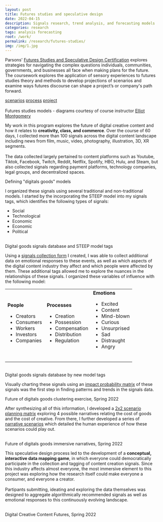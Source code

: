 ```yaml
---
layout: post
title: Futures studies and speculative design
date: 2022-04-15
description: Signals research, trend analysis, and forecasting models
categories: research
tags: analysis forecasting
root: /work/
permalink: /research/futures-studies/
img: /img/1.jpg
---
```


Parsons' <a href="https://cpe.newschool.edu/public/category/courseCategoryCertificateProfile.do?method=load&certificateId=1408175" target="_blank">Futures Studies and Speculative Design Certification</a> explores strategies for navigating the complex questions individuals, communities, governments, and businesses all face when making plans for the future. The coursework explores the application of sensory experiences to futures studies theory and methods to develop projections of scenarios and examine ways futures discourse can shape a project’s or company's path forward.

<div class="materials center">
	<a href="{{ site.baseurl }}/img/work/futures-studies/Molloy_Futures-narratives.pdf" target="_blank" class="post-resource" id="sources">scenarios</a>
	<a href="{{ site.baseurl }}/img/work/futures-studies/2022_Molloy_FuturesStudies_Concept.pdf" target="_blank" class="post-resource" id="sources">process</a>
	<a href="{{ site.baseurl }}/img/work/futures-studies/2022_Molloy_FuturesStudies_Demo.m4v" target="_blank" class="post-resource" id="sources">project</a>
</div>

<div class="img_full">
	<img class="col one" src="{{ site.baseurl }}/img/work/futures-studies/diagrams/3Horizons1.png" alt="" title="futures studies diagrams"/>
	<img class="col one" src="{{ site.baseurl }}/img/work/futures-studies/diagrams/CLA1.png" alt="" title="futures studies diagrams"/>
	<img class="col one" src="{{ site.baseurl }}/img/work/futures-studies/diagrams/4Arcs.png" alt="" title="futures studies diagrams"/>
</div>
<div class="col three caption">
	Futures studies models - diagrams courtesy of course instructor <a href="https://epmid.com/" target="_blank">Elliot Montgomery</a>
</div>

My work in this program explores the future of digital creative content and how it relates to <strong>creativity, class, and commerce</strong>. Over the course of 60 days, I collected more than 100 signals across the digital content landscape including news from film, music, video, photography, illustration, 3D, XR segments. 
<br>
<br> 
The data collected largely pertained to content platforms such as Youtube, Tiktok, Facebook, Twitch, Reddit, Netflix, Spotify, HBO, Hulu, and Steam, but also collected signals regarding payment platforms, technology companies, legal groups, and decentralized spaces.

<div class="img_full">
	<img class="col three" src="{{ site.baseurl }}/img/work/futures-studies/Scenarios_Examples.png" alt="" title="futures studies signals research"/>
</div>
<div class="col three caption">
	Defining "digitals goods" models
</div>

 I organized these signals using several traditional and non-traditional models. I started by the incorporating the STEEP model into my signals tags, which identifies the following types of signals:

<ul>
	<li>Social</li>
	<li>Technological</li>
	<li>Economic</li>
	<li>Economic</li>
	<li>Political</li>
</ul> 


<div class="img_full">
	<img class="col two" src="{{ site.baseurl }}/img/work/futures-studies/Data.png" alt="" title="futures studies signals research"/>
	<img class="col one" src="{{ site.baseurl }}/img/work/futures-studies/Signals_steep.png" alt="" title="futures studies signals research"/>
</div>
<div class="col three caption">
	Digital goods signals database and STEEP model tags
</div>

Using a <a href="https://docs.google.com/forms/d/e/1FAIpQLSdwcwDAZ4-BePWBC6UmIBqQJqSQxYusqDG-DzpymOj3KT5vsA/viewform" target="_blank">signals collection form</a> I created, I was able to collect additional data on emotional responses to these events, as well as which aspects of the digital content industry they affect and which people were affected by them. These additional tags allowed me to explore the nuances in the relationships of these signals. I organized these variables of influence with the following model:

<table class="col three">
	<tr class="img_row">
		<td class="col one">
			<strong>People</strong>
			<ul>
				<li>Creators</li>
				<li>Consumers</li>
				<li>Workers</li>
				<li>Investors</li>
				<li>Companies</li>
			</ul> 
		</td>
		<td class="col one">
			<strong>Processes</strong>
			<ul>
				<li>Creation</li>
				<li>Possession</li>
				<li>Compensation</li>
				<li>Distribution</li>
				<li>Regulation</li>
			</ul> 
		</td>
		<td class="col one">
			<strong>Emotions</strong>
			<ul>
				<li>Excited</li>
				<li>Content</li>
				<li>Mind-blown</li>
				<li>Curious</li>
				<li>Unsurprised</li>
				<li>Sad</li>
				<li>Distraught</li>
				<li>Angry</li>
				<br>
			</ul> 
		</td>
	</tr>
</table>


<div class="img_row">
	<img class="col half" src="{{ site.baseurl }}/img/work/futures-studies/Form.png" alt="" title="futures studies signals research"/>
	<img class="col half" src="{{ site.baseurl }}/img/work/futures-studies/Signals_affect.png" alt="" title="futures studies signals research"/>
</div>
<div class="col three caption">
	Digital goods signals database by new model tags
</div>

Visually charting these signals using an <a href="https://www.competitivefutures.com/impact-probability-matrix-tool-scenario-planning/" target="_blank">impact probability matrix</a> of these signals was the first step in finding patterns and trends in the signals data.

<div class="img_full">
	<img class="col three" src="{{ site.baseurl }}/img/work/futures-studies/Clustering.png" alt="" title="futures studies signals research"/>
</div>
<div class="col three caption">
	Future of digitals goods clustering exercise, Spring 2022
</div>

After synthesizing all of this information, I developed a <a href="https://www.futuresplatform.com/blog/2x2-scenario-planning-matrix-guideline" target="_blank">2x2 scenario planning matrix</a>
 exploring 4 possible narratives relating the cost of goods and the cost of creative. From there, I further developed a series of <a href="{{ site.baseurl }}/img/work/futures-studies/Molloy_Futures-narratives.pdf" target="_blank">narrative scenarios</a> which detailed the human experience of how these scenarios could play out.

<div class="img_full">
	<img class="col three" src="{{ site.baseurl }}/img/work/futures-studies/Scenarios_Model.png" alt="" title="futures studies signals research"/>
	<img class="col three" src="{{ site.baseurl }}/img/work/futures-studies/Scenarios_Matrix.png" alt="" title="futures studies signals research"/>
</div>
<div class="col three caption">
	Future of digitals goods immersive narratives, Spring 2022
</div>

This speculative design process led to the development of a <strong>conceptual, interactive data mapping game</strong>, in which everyone could democratically participate in the collection and tagging of content creation signals. Since this industry affects almost everyone, the most immersive element to this project was exploring how the research itself could make everyone a consumer, and everyone a creator.
<br>
<br>
Partipants submitting, ideating and exploring the data themselves was designed to aggregate algorithmically recommended signals as well as emotional responses to this continuously evolving landscape.

<div class="img_full">
	<img class="col half" src="{{ site.baseurl }}/img/work/futures-studies/ui/Home.png" alt="" title="the future of digital goods game"/>
	<img class="col half" src="{{ site.baseurl }}/img/work/futures-studies/ui/Emotions.png" alt="" title="the future of digital goods game"/>
</div>
<div class="col three caption">
	Digital Creative Content Futures, Spring 2022
</div>
